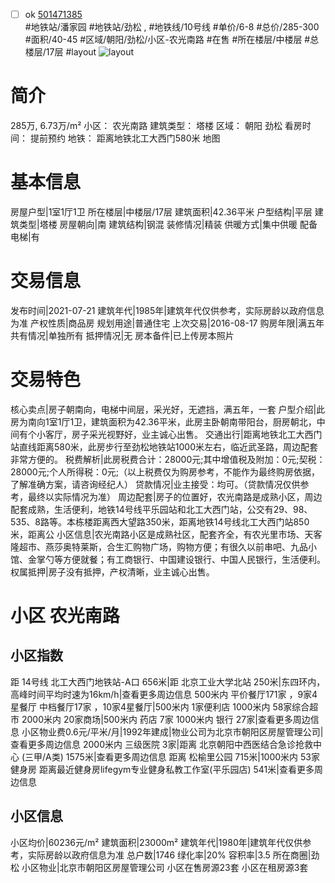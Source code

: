 - [ ] ok [501471385](https://bj.5i5j.com/ershoufang/501471385.html)  
 #地铁站/潘家园 #地铁站/劲松 ,  #地铁线/10号线
#单价/6-8 #总价/285-300 #面积/40-45   #区域/朝阳/劲松/小区-农光南路 #在售 #所在楼层/中楼层 #总楼层/17层 #layout 
![layout](http://image2a.5i5j.com/bdir/layout/bb1c7bffddb947ef8b325c76bcafbe50.jpg_P5.jpg) 
# 简介 
 285万,  6.73万/m² 
小区： 农光南路
建筑类型： 塔楼
区域： 朝阳 劲松
看房时间： 提前预约
地铁： 距离地铁北工大西门580米 地图
# 基本信息 
 房屋户型|1室1厅1卫
所在楼层|中楼层/17层
建筑面积|42.36平米
户型结构|平层
建筑类型|塔楼
房屋朝向|南
建筑结构|钢混
装修情况|精装
供暖方式|集中供暖
配备电梯|有
# 交易信息 
 发布时间|2021-07-21
建筑年代|1985年|建筑年代仅供参考，实际房龄以政府信息为准
产权性质|商品房
规划用途|普通住宅
上次交易|2016-08-17
购房年限|满五年
共有情况|单独所有
抵押情况|无
房本备件|已上传房本照片
# 交易特色 
 核心卖点|房子朝南向，电梯中间层，采光好，无遮挡，满五年，一套
户型介绍|此房为南向1室1厅1卫，建筑面积为42.36平米，此房主卧朝南带阳台，厨房朝北，中间有个小客厅，房子采光视野好，业主诚心出售。
交通出行|距离地铁北工大西门站直线距离580米，此房步行至劲松地铁站1000米左右，临近武圣路，周边配套非常方便的。
税费解析|此房税费合计：28000元;其中增值税及附加：0元;契税：28000元;个人所得税：0元;（以上税费仅为购房参考，不能作为最终购房依据，了解准确方案，请咨询经纪人）
贷款情况|业主接受：均可。（贷款情况仅供参考，最终以实际情况为准）
周边配套|房子的位置好，农光南路是成熟小区，周边配套成熟，生活便利，地铁14号线平乐园站和北工大西门站，公交有29、98、535、8路等。本栋楼距离西大望路350米，距离地铁14号线北工大西门站850米，距离公
小区信息|农光南路小区是成熟社区，配套齐全，有农光里市场、天客隆超市、燕莎奥特莱斯，合生汇购物广场，购物方便；有很久以前串吧、九品小馆、金掌勺等方便就餐；有工商银行、中国建设银行、中国人民银行，生活便利。
权属抵押|房子没有抵押，产权清晰，业主诚心出售。
# 小区 农光南路
## 小区指数 
 距 14号线 北工大西门地铁站-A口 656米|距 北京工业大学北站 250米|东四环内， 高峰时间平均时速为16km/h|查看更多周边信息
500米内 平价餐厅171家 ，9家4星餐厅
中档餐厅17家 ，10家4星餐厅|500米内 1家便利店
1000米内 58家综合超市
2000米内 20家商场|500米内 药店 7家
1000米内 银行 27家|查看更多周边信息
小区物业费0.6元/平米/月|1992年建成|物业公司为北京市朝阳区房屋管理公司|查看更多周边信息
2000米内 三级医院 3家|距离 北京朝阳中西医结合急诊抢救中心 (三甲/A类) 1575米|查看更多周边信息
距离 松榆里公园 715米|1000米内 53家 健身房
距离最近健身房lifegym专业健身私教工作室(平乐园店) 541米|查看更多周边信息
## 小区信息 
 小区均价|60236元/m²
建筑面积|23000m²
建筑年代|1980年|建筑年代仅供参考，实际房龄以政府信息为准
总户数|1746
绿化率|20%
容积率|3.5
所在商圈|劲松
小区物业|北京市朝阳区房屋管理公司
小区在售房源23套
小区在租房源3套
